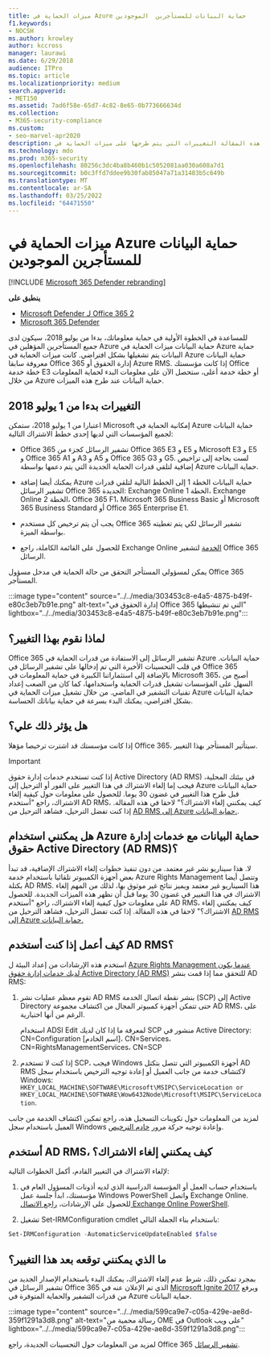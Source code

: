```yaml
---
title: ميزات الحماية في Azure حماية البيانات للمستأجرين  الموجودين
f1.keywords:
- NOCSH
ms.author: krowley
author: kccross
manager: laurawi
ms.date: 6/29/2018
audience: ITPro
ms.topic: article
ms.localizationpriority: medium
search.appverid:
- MET150
ms.assetid: 7ad6f58e-65d7-4c82-8e65-0b773666634d
ms.collection:
- M365-security-compliance
ms.custom:
- seo-marvel-apr2020
description: تشرح هذه المقالة التغييرات التي يتم طرحها على ميزات الحماية في Azure حماية البيانات
ms.technology: mdo
ms.prod: m365-security
ms.openlocfilehash: 80256c3dc4ba8b460b1c5052081aa030a608a7d1
ms.sourcegitcommit: b0c3ffd7ddee9b30fab85047a71a31483b5c649b
ms.translationtype: MT
ms.contentlocale: ar-SA
ms.lasthandoff: 03/25/2022
ms.locfileid: "64471550"
---
```

# <a name="protection-features-in-azure-information-protection-rolling-out-to-existing-tenants"></a>ميزات الحماية في Azure حماية البيانات للمستأجرين  الموجودين

[!INCLUDE [Microsoft 365 Defender rebranding](../includes/microsoft-defender-for-office.md)]

**ينطبق على**
- [Microsoft Defender لـ Office 365 2](defender-for-office-365.md)
- [Microsoft 365 Defender](../defender/microsoft-365-defender.md)

للمساعدة في الخطوة الأولية في حماية معلوماتك، بدءا من يوليو 2018، سيكون لدى جميع المستأجرين المؤهلين في Azure حماية البيانات ميزات الحماية في Azure حماية البيانات يتم تشغيلها بشكل افتراضي. كانت ميزات الحماية في Azure حماية البيانات معروفة سابقا Office 365 إدارة الحقوق أو Azure RMS. إذا كانت مؤسستك Office خطة خدمة E3 أو خطة خدمة أعلى، ستحصل الآن على معلومات البدء لحماية المعلومات من خلال Azure حماية البيانات عند طرح هذه الميزات.

## <a name="changes-beginning-july-1-2018"></a>التغييرات بدءا من 1 يوليو 2018

اعتبارا من 1 يوليو 2018، ستمكن Microsoft إمكانية الحماية في Azure حماية البيانات لجميع المؤسسات التي لديها إحدى خطط الاشتراك التالية:

- Office 365 تشفير الرسائل كجزء من Office 365 E3 و E5 و Microsoft E3 و E5 و Office 365 A1 و A3 و A5 و Office 365 G3 و G5. لست بحاجة إلى تراخيص إضافية لتلقي قدرات الحماية الجديدة التي يتم دعمها بواسطة Azure حماية البيانات.

- يمكنك أيضا إضافة Azure حماية البيانات الخطة 1 إلى الخطط التالية لتلقي قدرات تشفير الرسائل Office 365 الجديدة: Exchange Online الخطة 1، Exchange Online الخطة 2، Office 365 F1، Microsoft 365 Business Basic أو Microsoft 365 Business Standard أو Office 365 Enterprise E1.

- يجب أن يتم ترخيص كل مستخدم Office 365 تشفير الرسائل لكي يتم تغطيته بواسطة الميزة.

- للحصول على القائمة الكاملة، راجع Exchange Online [الخدمة](/office365/servicedescriptions/exchange-online-service-description/exchange-online-service-description) لتشفير Office 365 الرسائل.

يمكن لمسؤولي المستأجر التحقق من حالة الحماية في مدخل مسؤول Office 365 المستأجر.

:::image type="content" source="../../media/303453c8-e4a5-4875-b49f-e80c3eb7b91e.png" alt-text="إدارة الحقوق في Office 365 التي تم تنشيطها" lightbox="../../media/303453c8-e4a5-4875-b49f-e80c3eb7b91e.png":::

## <a name="why-are-we-making-this-change"></a>لماذا نقوم بهذا التغيير؟

Office 365 تشفير الرسائل إلى الاستفادة من قدرات الحماية في Azure حماية البيانات. في قلب التحسينات الأخيرة التي تم إدخالها على تشفير الرسائل في Office 365 بالإضافة إلى استثماراتنا الكبيرة في حماية المعلومات في Microsoft 365، أصبح من السهل على المؤسسات تشغيل قدرات الحماية واستخدامها، كما كان من الصعب إعداد تقنيات التشفير في الماضي. من خلال تشغيل ميزات الحماية في Azure حماية البيانات بشكل افتراضي، يمكنك البدء بسرعة في حماية بياناتك الحساسة.

## <a name="does-this-impact-me"></a>هل يؤثر ذلك علي؟

إذا كانت مؤسستك قد اشترت ترخيصا مؤهلا Office 365، سيتأثير المستأجر بهذا التغيير.

> [!IMPORTANT]
> إذا كنت تستخدم خدمات إدارة حقوق Active Directory (AD RMS) في بيئتك المحلية، فيجب إما إلغاء الاشتراك في هذا التغيير على الفور أو الترحيل إلى Azure حماية البيانات قبل طرح هذا التغيير في غضون 30 يوما. للحصول على معلومات حول كيفية إلغاء الاشتراك، راجع "أستخدم AD RMS، كيف يمكنني إلغاء الاشتراك؟" لاحقا في هذه المقالة. إذا كنت تفضل الترحيل، فشاهد الترحيل من [AD RMS إلى Azure حماية البيانات.](/azure/information-protection/plan-design/migrate-from-ad-rms-to-azure-rms).

## <a name="can-i-use-azure-information-protection-with-active-directory-rights-management-services-ad-rms"></a>هل يمكنني استخدام Azure حماية البيانات مع خدمات إدارة حقوق Active Directory (AD RMS)؟

لا. هذا سيناريو نشر غير معتمد. من دون تنفيذ خطوات إلغاء الاشتراك الإضافية، قد تبدأ بعض أجهزة الكمبيوتر تلقائيا باستخدام خدمة Azure Rights Management وتتصل أيضا بكتلة AD RMS. هذا السيناريو غير معتمد ويميز نتائج غير موثوق بها، لذلك من المهم إلغاء الاشتراك في هذا التغيير في غضون 30 يوما قبل أن نظهر هذه الميزات الجديدة. للحصول على معلومات حول كيفية إلغاء الاشتراك، راجع "أستخدم AD RMS، كيف يمكنني إلغاء الاشتراك؟" لاحقا في هذه المقالة. إذا كنت تفضل الترحيل، فشاهد الترحيل من [AD RMS إلى Azure حماية البيانات.](/azure/information-protection/plan-design/migrate-from-ad-rms-to-azure-rms)

## <a name="how-do-i-know-if-im-using-ad-rms"></a>كيف أعمل إذا كنت أستخدم AD RMS؟

استخدم هذه الإرشادات من إعداد البيئة ل [Azure Rights Management عندما يكون لديك خدمات إدارة حقوق Active Directory (AD RMS)](/azure/information-protection/deploy-use/prepare-environment-adrms) للتحقق مما إذا قمت بنشر AD RMS:

1. تقوم معظم عمليات نشر AD RMS بنشر نقطة اتصال الخدمة (SCP) إلى Active Directory حتى تتمكن أجهزة كمبيوتر المجال من اكتشاف مجموعة AD RMS، على الرغم من أنها اختيارية.

   استخدام ADSI Edit لمعرفة ما إذا كان لديك SCP منشور في Active Directory: CN=Configuration [اسم الخادم]، CN=Services، CN=RightsManagementServices، CN=SCP

2. إذا كنت لا تستخدم SCP، فيجب Windows أجهزة الكمبيوتر التي تتصل بتكتل AD RMS لاكتشاف خدمة من جانب العميل أو إعادة توجيه الترخيص باستخدام سجل Windows: `HKEY_LOCAL_MACHINE\SOFTWARE\Microsoft\MSIPC\ServiceLocation or HKEY_LOCAL_MACHINE\SOFTWARE\Wow6432Node\Microsoft\MSIPC\ServiceLocation`.

لمزيد من المعلومات حول تكوينات التسجيل هذه، راجع [](/azure/information-protection/rms-client/client-deployment-notes#enabling-client-side-service-discovery-by-using-the-windows-registry) تمكين اكتشاف الخدمة من جانب العميل باستخدام سجل Windows وإعادة توجيه حركة مرور [خادم الترخيص](/azure/information-protection/rms-client/client-deployment-notes#redirecting-licensing-server-traffic).

## <a name="i-use-ad-rms-how-do-i-opt-out"></a>أستخدم AD RMS، كيف يمكنني إلغاء الاشتراك؟

لإلغاء الاشتراك في التغيير القادم، أكمل الخطوات التالية:

1. باستخدام حساب العمل أو المؤسسة الدراسية الذي لديه أذونات المسؤول العام في مؤسستك، ابدأ جلسة عمل Windows PowerShell واتصل Exchange Online. للحصول على الإرشادات، [راجع الاتصال Exchange Online PowerShell](/powershell/exchange/connect-to-exchange-online-powershell).

2. تشغيل Set-IRMConfiguration cmdlet باستخدام بناء الجملة التالي:

  ```powershell
  Set-IRMConfiguration -AutomaticServiceUpdateEnabled $false
  ```

## <a name="what-can-i-expect-after-this-change-has-been-made"></a>ما الذي يمكنني توقعه بعد هذا التغيير؟

بمجرد تمكين ذلك، شرط عدم إلغاء الاشتراك، يمكنك البدء باستخدام الإصدار الجديد من تشفير الرسائل في Office 365 الذي تم الإعلان عنه في [Microsoft Ignite 2017](https://techcommunity.microsoft.com/t5/Security-Privacy-and-Compliance/Email-Encryption-and-Rights-Protection/ba-p/110801) ويرفع من قدرات التشفير والحماية المتوفرة في Azure حماية البيانات.

:::image type="content" source="../../media/599ca9e7-c05a-429e-ae8d-359f1291a3d8.png" alt-text="رسالة محمية من OME في Outlook على ويب" lightbox="../../media/599ca9e7-c05a-429e-ae8d-359f1291a3d8.png":::

لمزيد من المعلومات حول التحسينات الجديدة، راجع Office 365 [تشفير الرسائل](../../compliance/ome.md).